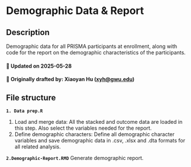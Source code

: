 # Demographic Data & Report

## Description

Demographic data for all PRISMA participants at enrollment, along with code for the report on the demographic characteristics of the participants.

#### :pushpin: Updated on 2025-05-28
#### :pushpin: Originally drafted by: Xiaoyan Hu (xyh@gwu.edu)

## File structure

**`1. Data prep.R`**  
1. Load and merge data: All the stacked and outcome data are loaded in this step. Also select the variables needed for the report.
2. Define demographic characters: Define all demographic character variables and save demographic data in .csv, .xlsx and .dta formats for all related analysis.

**`2.Demographic-Report.RMD`** 
Generate demographic report.

